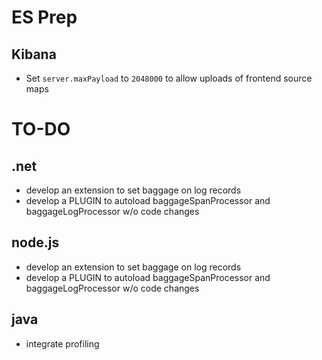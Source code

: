# ES Prep

## Kibana

* Set `server.maxPayload` to `2048000` to allow uploads of frontend source maps

# TO-DO

## .net
* develop an extension to set baggage on log records
* develop a PLUGIN to autoload baggageSpanProcessor and baggageLogProcessor w/o code changes

## node.js
* develop an extension to set baggage on log records
* develop a PLUGIN to autoload baggageSpanProcessor and baggageLogProcessor w/o code changes

## java
* integrate profiling